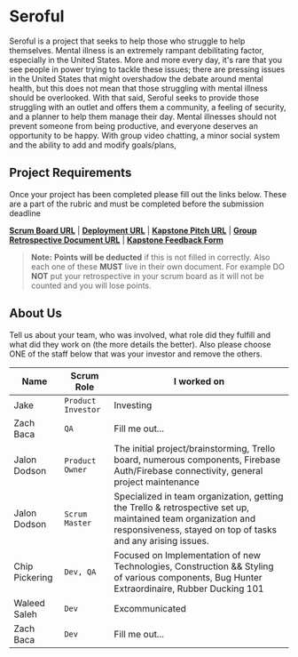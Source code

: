 # Seroful

Seroful is a project that seeks to help those who struggle to help themselves. Mental illness is an extremely rampant debilitating factor, especially in the United States. More and more every day, it's rare that you see people in power trying to tackle these issues; there are pressing issues in the United States that might overshadow the debate around mental health, but this does not mean that those struggling with mental illness should be overlooked. With that said, Seroful seeks to provide those struggling with an outlet and offers them a community, a feeling of security, and a planner to help them manage their day. Mental illnesses should not prevent someone from being productive, and everyone deserves an opportunity to be happy. With group video chatting, a minor social system and the ability to add and modify goals/plans, 


## Project Requirements

Once your project has been completed please fill out the links below. These are a part of the rubric and must be completed before the submission deadline

**[Scrum Board URL](https://trello.com/b/7bJ37LDJ/seroful-capstone-project)** | 
**[Deployment URL](https://seroful.tech)** | 
**[Kapstone Pitch URL](https://docs.google.com/document/d/1GLS_j6O64RZIgqvdXMCn12iOWR1Dj2yuyJE63-B191Q/view)** | 
**[Group Retrospective Document URL](https://google.com/)** |
**[Kapstone Feedback Form](https://docs.google.com/forms/d/1yeIyQH6ZE6y5Z0qB2i8yW5_1Gzfxs8YiJsNlcyjR0WA/edit)**

> **Note:**  **Points will be deducted** if this is not filled in correctly. Also each one of these **MUST** live in their own document. For example DO **NOT** put your retrospective in your scrum board as it will not be counted and you will lose points.

## About Us

Tell us about your team, who was involved, what role did they fulfill and what did they work on (the more details the better). Also please choose ONE of the staff below that was your investor and remove the others.

|      Name          |Scrum Role                          |I worked on                         |
|----------------|-------------------------------|-----------------------------|
|Jake|`Product Investor`            |Investing            |
|Zach Baca          |`QA`            |Fill me out...            |
|Jalon Dodson          |`Product Owner`| The initial project/brainstorming, Trello board, numerous components, Firebase Auth/Firebase connectivity, general project maintenance |
|Jalon Dodson          |`Scrum Master`| Specialized in team organization, getting the Trello & retrospective set up, maintained team organization and responsiveness, stayed on top of tasks and any arising issues. |
|Chip Pickering          |`Dev, QA`| Focused on Implementation of new Technologies, Construction && Styling of various components, Bug Hunter Extraordinaire, Rubber Ducking 101 |
|Waleed Saleh          |`Dev`| Excommunicated |
|Zach Baca          |`Dev`| Fill me out... |
